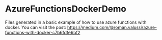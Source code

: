 # AzureFunctionsDockerDemo

Files generated in a basic example of how to use azure functions with docker. You can visit the post: https://medium.com/@roman.valussi/azure-functions-with-docker-c7b6fdfe6bf2
